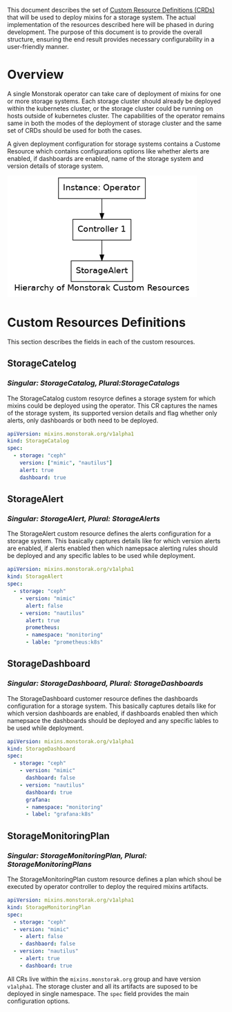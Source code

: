 This document describes the set of [Custom Resource Definitions
(CRDs)](https://kubernetes.io/docs/concepts/extend-kubernetes/api-extension/custom-resources/)
that will be used to deploy mixins for a storage system. The actual implementation
of the resources described here will be phased in during development. The
purpose of this document is to provide the overall structure, ensuring the end
result provides necessary configurability in a user-friendly manner.

# Overview

A single Monstorak operator can take care of deployment of mixins for one or
more storage systems. Each storage cluster should already be deployed within
the kubernetes cluster, or the storage cluster could be running on hosts outside
of kubernetes cluster. The capabilities of the operator remains same in both
the modes of the deployment of storage cluster and the same set of CRDs should
be used for both the cases.

A given deployment configuration for storage systems contains a Custome Resource
which contains configurations options like whether alerts are enabled, if
dashboards are enabled, name of the storage system and version details of storage
system.

![Hierarchy of monstorak customer resources](crd_hierarchy.dot.png)

# Custom Resources Definitions

This section describes the fields in each of the custom resources.

## **StorageCatelog**

### *Singular: StorageCatalog, Plural:StorageCatalogs*

The StorageCatalog custom resoyrce defines a storage system for which mixins could
be deployed using the operator. This CR captures the names of the storage system,
its supported version details and flag whether only alerts, only dashboards or
both need to be deployed.

```YAML
apiVersion: mixins.monstorak.org/v1alpha1
kind: StorageCatalog
spec:
  - storage: "ceph"
    version: ["mimic", "nautilus"]
    alert: true
    dashboard: true
```

## **StorageAlert**

### *Singular: StorageAlert, Plural: StorageAlerts*

The StorageAlert custom resource defines the alerts configuration for a storage
system. This basically captures details like for which version alerts are enabled,
if alerts enabled then which namepsace alerting rules should be deployed and
any specific lables to be used while deployment.

```YAML
apiVersion: mixins.monstorak.org/v1alpha1
kind: StorageAlert
spec:
  - storage: "ceph"
    - version: "mimic"
      alert: false
    - version: "nautilus"
      alert: true
      prometheus:
      - namespace: "monitoring"
      - lable: "prometheus:k8s"
```

## **StorageDashboard**

### *Singular: StorageDashboard, Plural: StorageDashboards*

The StorageDashboard customer resource defines the dashboards configuration for
a storage system. This basically captures details like for which version
dashboards are enabled, if dashboards enabled then which namepsace the
dashboards should be deployed and any specific lables to be used while deployment.

```YAML
apiVersion: mixins.monstorak.org/v1alpha1
kind: StorageDashboard
spec:
  - storage: "ceph"
    - version: "mimic"
      dashboard: false
    - version: "nautilus"
      dashboard: true
      grafana:
      - namespace: "monitoring"
      - label: "grafana:k8s"
```

## **StorageMonitoringPlan**

### *Singular: StorageMonitoringPlan, Plural: StorageMonitoringPlans*

The StorageMonitoringPlan custom resource defines a plan which shoul be
executed by operator controller to deploy the required mixins artifacts.

```YAML
apiVersion: mixins.monstorak.org/v1alpha1
kind: StorageMonitoringPlan
spec:
  - storage: "ceph"
  - version: "mimic"
    - alert: false
    - dashbaord: false
  - version: "nautilus"
    - alert: true
    - dashboard: true
```

All CRs live within the `mixins.monstorak.org` group and have version
`v1alpha1`. The storage cluster and all its artifacts are suposed to be
deployed in single namespace.  The `spec` field provides the main
configuration options.
